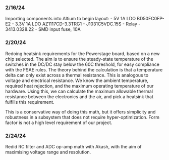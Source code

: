 ### 2/16/24 ###

Importing components into Altium to begin layout:
    - 5V 1A LDO BD50FC0FP-E2
    - 3.3V 1A LDO AZ1117CD-3.3TRG1
    - J1031C5VDC.15S - Relay
    - 3413.0328.22 - SMD input fuse, 10A

### 2/20/24 ###

Redoing heatsink requirements for the Powerstage board, based on a new chip selected. The aim is to ensure the steady-state temperature of the switches in the DC/DC stay below the 60C threshold, for easy compliance with the FSAE rules. The theory behind the calculation is that a temperature delta can only exist across a thermal resistance. This is analogous to voltage and electrical resistance. We know the ambient temperature, required heat rejection, and the maximum operating temperature of our hardware. Using this, we can calculate the maximum allowable thermal resistance between the electronics and the air, and pick a heatsink that fulfills this requirement.

This is a conservative way of doing this math, but it offers simplicity and robustness in a subsystem that does not require hyper-optimization. Form factor is not a high level requirement of our project.

### 2/24/24 ###

Redid RC filter and ADC op-amp math with Akash, with the aim of maximising voltage range and resolution.

